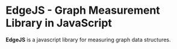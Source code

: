 # EdgeJS - Graph Measurement Library in JavaScript

**EdgeJS** is a javascript library for measuring graph data structures.
